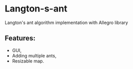 # Langton-s-ant
Langton's ant algorithm implementation with Allegro library

## Features:
- GUI,
- Adding multiple ants,
- Resizable map.
